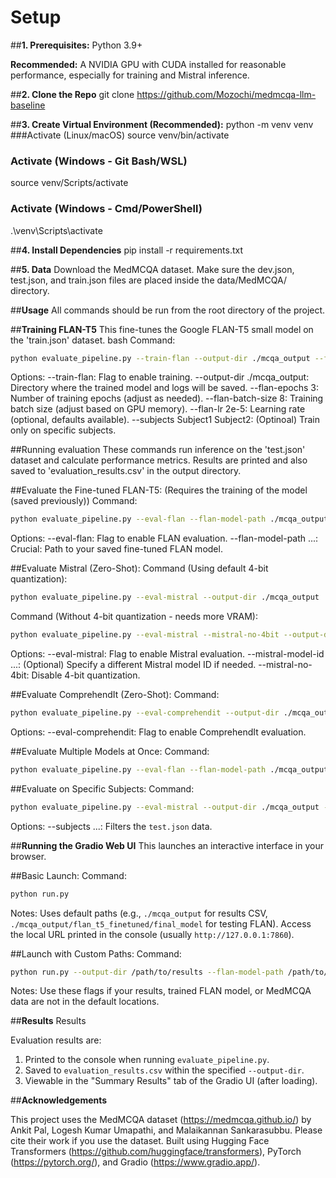 # Setup

##**1. Prerequisites:**
Python 3.9+

 **Recommended:** A NVIDIA GPU with CUDA installed for reasonable performance, especially for training and Mistral inference. 

 ##**2. Clone the Repo**
 git clone https://github.com/Mozochi/medmcqa-llm-baseline 


##**3. Create Virtual Environment (Recommended):**
python -m venv venv
###Activate (Linux/macOS)
source venv/bin/activate
### Activate (Windows - Git Bash/WSL)
source venv/Scripts/activate
### Activate (Windows - Cmd/PowerShell)
.\venv\Scripts\activate


##**4. Install Dependencies**
pip install -r requirements.txt 


##**5. Data**
Download the MedMCQA dataset.
Make sure the dev.json, test.json, and train.json files are placed inside the data/MedMCQA/ directory. 

##**Usage**
All commands should be run from the root directory of the project. 

##**Training FLAN-T5**
This fine-tunes the Google FLAN-T5 small model on the 'train.json' dataset.
bash
Command:
```bash
python evaluate_pipeline.py --train-flan --output-dir ./mcqa_output --flan-epochs 3 --flan-batch-size 8
```
Options:
--train-flan: Flag to enable training.
--output-dir ./mcqa_output: Directory where the trained model and logs will be saved.
--flan-epochs 3: Number of training epochs (adjust as needed).
--flan-batch-size 8: Training batch size (adjust based on GPU memory).
--flan-lr 2e-5: Learning rate (optional, defaults available).
--subjects Subject1 Subject2: (Optinoal) Train only on specific subjects. 

##Running evaluation
These commands run inference on the 'test.json' dataset and calculate performance metrics. Results are printed and also saved to 'evaluation_results.csv' in the output directory. 

##Evaluate the Fine-tuned FLAN-T5:
(Requires the training of the model (saved previously))
Command:
```bash
python evaluate_pipeline.py --eval-flan --flan-model-path ./mcqa_output/flan_t5_finetuned/final_model --output-dir ./mcqa_output
```
Options:
--eval-flan: Flag to enable FLAN evaluation.
--flan-model-path ...: Crucial: Path to your saved fine-tuned FLAN model.


##Evaluate Mistral (Zero-Shot):
Command (Using default 4-bit quantization):
```bash
python evaluate_pipeline.py --eval-mistral --output-dir ./mcqa_output
```
Command (Without 4-bit quantization - needs more VRAM):
```bash
python evaluate_pipeline.py --eval-mistral --mistral-no-4bit --output-dir ./mcqa_output
```
Options:
--eval-mistral: Flag to enable Mistral evaluation.
--mistral-model-id ...: (Optional) Specify a different Mistral model ID if needed.
--mistral-no-4bit: Disable 4-bit quantization. 


##Evaluate ComprehendIt (Zero-Shot):
Command:
```bash
python evaluate_pipeline.py --eval-comprehendit --output-dir ./mcqa_output
```
Options:
--eval-comprehendit: Flag to enable ComprehendIt evaluation. 


##Evaluate Multiple Models at Once:
Command:
```bash
python evaluate_pipeline.py --eval-flan --flan-model-path ./mcqa_output/flan_t5_finetuned/final_model --eval-mistral --eval-comprehendit --output-dir ./mcqa_output
```


##Evaluate on Specific Subjects:
Command:
```bash
python evaluate_pipeline.py --eval-mistral --output-dir ./mcqa_output --subjects Cardiology Neurology
```
Options:
--subjects ...: Filters the `test.json` data.

##**Running the Gradio Web UI**
This launches an interactive interface in your browser.

##Basic Launch:
Command:
```bash
python run.py
```
Notes:
Uses default paths (e.g., `./mcqa_output` for results CSV, `./mcqa_output/flan_t5_finetuned/final_model` for testing FLAN).
Access the local URL printed in the console (usually `http://127.0.0.1:7860`).


##Launch with Custom Paths:
Command:
```bash
python run.py --output-dir /path/to/results --flan-model-path /path/to/your/flan_model --data-dir /path/to/data
```
Notes:
Use these flags if your results, trained FLAN model, or MedMCQA data are not in the default locations. 


##**Results**
Results

Evaluation results are:
1. Printed to the console when running `evaluate_pipeline.py`.
2. Saved to `evaluation_results.csv` within the specified `--output-dir`.
3. Viewable in the "Summary Results" tab of the Gradio UI (after loading).


##**Acknowledgements**

This project uses the MedMCQA dataset (https://medmcqa.github.io/) by Ankit Pal, Logesh Kumar Umapathi, and Malaikannan Sankarasubbu. Please cite their work if you use the dataset.
Built using Hugging Face Transformers (https://github.com/huggingface/transformers), PyTorch (https://pytorch.org/), and Gradio (https://www.gradio.app/).
